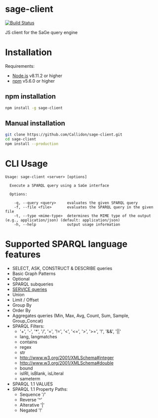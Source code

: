 # sage-client
[![Build Status](https://travis-ci.org/sage-org/sage-client.svg?branch=master)](https://travis-ci.org/sage-org/sage-client)

JS client for the SaGe query engine

# Installation

Requirements:
* [Node.js](https://nodejs.org/en/) v8.11.2 or higher
* [npm](https://nodejs.org/en/) v5.6.0 or higher

## npm installation

```bash
npm install -g sage-client
```

## Manual installation

```bash
git clone https://github.com/Callidon/sage-client.git
cd sage-client
npm install --production
```

# CLI Usage

```
Usage: sage-client <server> [options]

  Execute a SPARQL query using a SaGe interface

  Options:

    -q, --query <query>     evaluates the given SPARQL query
    -f, --file <file>       evaluates the SPARQL query in the given file
    -t, --type <mime-type>  determines the MIME type of the output (e.g., application/json) (default: application/json)
    -h, --help              output usage information
```

# Supported SPARQL language features

* SELECT, ASK, CONSTRUCT & DESCRIBE queries
* Basic Graph Patterns
* Optional
* SPARQL subqueries
* [SERVICE queries](https://www.w3.org/TR/2013/REC-sparql11-federated-query-20130321/)
* Union
* Limit / Offset
* Group By
* Order By
* Aggregates queries (Min, Max, Avg, Count, Sum, Sample, Group_Concat)
* SPARQL Filters:
  * '+', '-', '\*', '/', '=', '!=', '<', '<=', '>', '>=', '!', '&&', '||'
  * lang, langmatches
  * contains
  * regex
  * str
  * http://www.w3.org/2001/XMLSchema#integer
  * http://www.w3.org/2001/XMLSchema#double
  * bound
  * isIRI, isBlank, isLiteral
  * sameterm
* SPARQL 1.1 VALUES
* SPARQL 1.1 Property Paths:
  * Sequence '/'
  * Reverse '^'
  * Alterative '|'
  * Negated '!'
